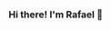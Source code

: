 ### Hi there! I'm Rafael 👋

<!--
- 🔭 I’m currently working on notepad app with dart/flutter
- 🌱 I’m currently learning C
- 🤔 I'm a front-end developer, but I intend to learn about the backend 
- 💬 Ask me about Botafogo FR
- 📫 How to reach me: 1910.nak@gmail.com
- ⚡ Fun fact: I'm just another Brazilian man
-->
